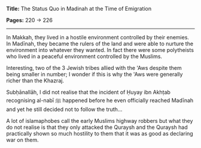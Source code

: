 **Title:** The Status Quo in Madinah at the Time of Emigration

**Pages:** 220 -> 226

---

In Makkah, they lived in a hostile environment controlled by their enemies. In Madīnah, they became the rulers of the land and were able to nurture the environment into whatever they wanted. In fact there were some polytheists who lived in a peaceful environment controlled by the Muslims.

Interesting, two of the 3 Jewish tribes allied with the 'Aws despite them being smaller in number; I wonder if this is why the 'Aws were generally richer than the Khazraj.

Subḥānallāh, I did not realise that the incident of Ḥuyay ibn Akhṭab recognising al-nabī ﷺ happened before he even officially reached Madīnah and yet he still decided not to follow the truth...

A lot of islamaphobes call the early Muslims highway robbers but what they do not realise is that they only attacked the Quraysh and the Quraysh had practically shown so much hostility to them that it was as good as declaring war on them.
